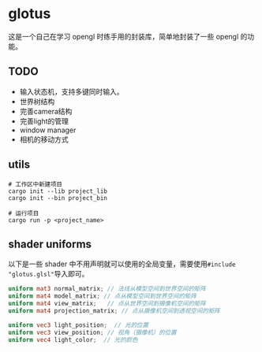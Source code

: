 # glotus

这是一个自己在学习 opengl 时练手用的封装库，简单地封装了一些 opengl 的功能。

## TODO

- 输入状态机，支持多键同时输入。
- 世界树结构
- 完善camera结构
- 完善light的管理
- window manager
- 相机的移动方式

## utils

```shell
# 工作区中新建项目
cargo init --lib project_lib
cargo init --bin project_bin

# 运行项目
cargo run -p <project_name>
```

## shader uniforms

以下是一些 shader 中不用声明就可以使用的全局变量，需要使用`#include "glotus.glsl"`导入即可。

```glsl
uniform mat3 normal_matrix; // 法线从模型空间到世界空间的矩阵
uniform mat4 model_matrix; // 点从模型空间到世界空间的矩阵
uniform mat4 view_matrix;   // 点从世界空间到摄像机空间的矩阵
uniform mat4 projection_matrix; // 点从摄像机空间到透视空间的矩阵

uniform vec3 light_position;  // 光的位置
uniform vec3 view_position; // 视角（摄像机）的位置
uniform vec4 light_color;  // 光的颜色
```
